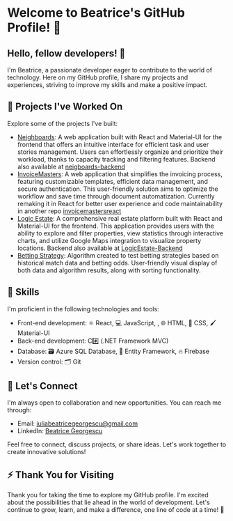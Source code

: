 # Welcome to Beatrice's GitHub Profile! 🌱

## Hello, fellow developers! 🚀
I'm Beatrice, a passionate developer eager to contribute to the world of technology. Here on my GitHub profile, I share my projects and experiences, striving to improve my skills and make a positive impact.

## 🌟 Projects I've Worked On
Explore some of the projects I've built:

- [Neighboards](https://github.com/xBeatrice/neighboards): A web application built with React and Material-UI for the frontend that offers an intuitive interface for efficient task and user stories management. Users can effortlessly organize and prioritize their workload, thanks to capacity tracking and filtering features. Backend also available at [neigboards-backend](https://github.com/xBeatrice/neighboards-backend)
- [InvoiceMasters](https://github.com/xBeatrice/InvoiceMasters): A web application that simplifies the invoicing process, featuring customizable templates, efficient data management, and secure authentication. This user-friendly solution aims to optimize the workflow and save time through document automatization. Currently remaking it in React for better user experience and code maintainability in another repo [invoicemastersreact](https://github.com/xBeatrice/invoicemastersreact)
- [Logic Estate](https://github.com/xBeatrice/LogicEstate-Frontend): A comprehensive real estate platform built with React and Material-UI for the frontend. This application provides users with the ability to explore and filter properties, view statistics through interactive charts, and utilize Google Maps integration to visualize property locations. Backend also available at [LogicEstate-Backend](https://github.com/xBeatrice/LogicEstate-Backend)
- [Betting Strategy](https://github.com/xBeatrice/bettingstrategy): Algorithm created to test betting strategies based on historical match data and betting odds. User-friendly visual display of both data and algorithm results, along with sorting functionality.


## 💼 Skills

I'm proficient in the following technologies and tools:

- Front-end development: ⚛️ React, 💻 JavaScript, , 🌐 HTML, 🎨 CSS, 🖌️ Material-UI
- Back-end development: C#️⃣ (.NET Framework MVC)
- Database: 🗃️ Azure SQL Database, 🏢 Entity Framework, 🔥 Firebase
- Version control: 🗂️ Git


## 🤝 Let's Connect
I'm always open to collaboration and new opportunities. You can reach me through:

- Email: [iuliabeatricegeorgescu@gmail.com](mailto:iuliabeatricegeorgescu@gmail.com)
- LinkedIn: [Beatrice Georgescu](https://www.linkedin.com/in/iulia-beatrice-georgescu-920376205/)

Feel free to connect, discuss projects, or share ideas. Let's work together to create innovative solutions!

## ⚡️ Thank You for Visiting
Thank you for taking the time to explore my GitHub profile. I'm excited about the possibilities that lie ahead in the world of development. Let's continue to grow, learn, and make a difference, one line of code at a time! 🌱

